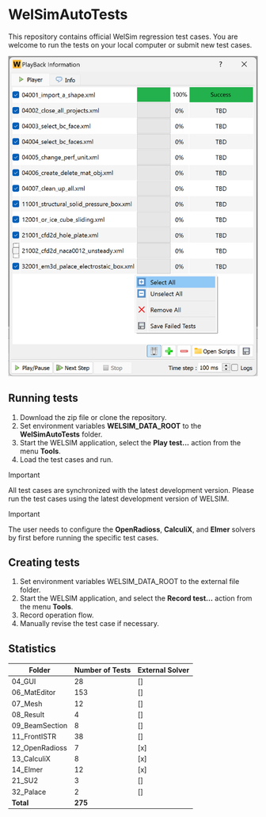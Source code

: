 # WelSimAutoTests
This repository contains official WelSim regression test cases. You are welcome to run the tests on your local computer or submit new test cases.

![WELSIM regression GUI](https://github.com/WelSimLLC/WelSimAutoTests/blob/main/98_Gallery/welsim_regression_system_playback_ui_clean.png)

## Running tests
1. Download the zip file or clone the repository.
2. Set environment variables **WELSIM_DATA_ROOT** to the **WelSimAutoTests** folder.
3. Start the WELSIM application, select the **Play test...** action from the menu **Tools**.
4. Load the test cases and run.

> [!IMPORTANT]
> All test cases are synchronized with the latest development version. Please run the test cases using the latest development version of WELSIM. 

> [!IMPORTANT]
> The user needs to configure the **OpenRadioss**, **CalculiX**, and **Elmer** solvers by first before running the specific test cases. 


## Creating tests
1. Set environment variables WELSIM_DATA_ROOT to the external file folder.
2. Start the WELSIM application, and select the **Record test...** action from the menu **Tools**.
3. Record operation flow.
4. Manually revise the test case if necessary. 



## Statistics
| **Folder** | **Number of Tests** | **External Solver** |
|------------|---------------------|-----------|
| 04_GUI | 28 | [] |
| 06_MatEditor | 153 | [] |
| 07_Mesh | 12 | [] |
| 08_Result | 4 | [] |
| 09_BeamSection | 8 | [] |
| 11_FrontISTR | 38 | [] |
| 12_OpenRadioss | 7 | [x] |
| 13_CalculiX | 8 | [x] |
| 14_Elmer | 12 | [x] |
| 21_SU2 | 3 | [] |
| 32_Palace | 2 | [] |
| **Total** | **275** |


